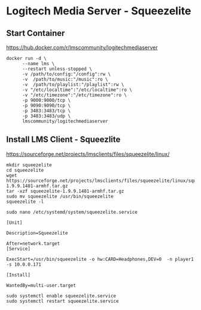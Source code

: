 # Logitech Media Server - Squeezelite
## Start Container
https://hub.docker.com/r/lmscommunity/logitechmediaserver

```ssh
docker run -d \
      --name lms \
      --restart unless-stopped \
      -v /path/to/config:"/config":rw \
      -v  /path/to/music:"/music":ro \
      -v  /path/to/playlist:"/playlist":rw \
      -v "/etc/localtime":"/etc/localtime":ro \
      -v "/etc/timezone":"/etc/timezone":ro \
      -p 9000:9000/tcp \
      -p 9090:9090/tcp \
      -p 3483:3483/tcp \
      -p 3483:3483/udp \
      lmscommunity/logitechmediaserver
```
## Install LMS Client - Squeezlite
https://sourceforge.net/projects/lmsclients/files/squeezelite/linux/

```ssh
mkdir squeezelite
cd squeezelite
wget https://sourceforge.net/projects/lmsclients/files/squeezelite/linux/squeezelite-1.9.9.1401-armhf.tar.gz
tar -xzf squeezelite-1.9.9.1401-armhf.tar.gz
sudo mv squeezelite /usr/bin/squeezelite
squeezelite -l
```
```ssh
sudo nano /etc/systemd/system/squeezelite.service
```
```ssh
[Unit]

Description=Squeezelite

After=network.target
[Service]

ExecStart=/usr/bin/squeezelite -o hw:CARD=Headphones,DEV=0  -n player1 -s 10.0.0.171

[Install]

WantedBy=multi-user.target
```

```ssh
sudo systemctl enable squeezelite.service
sudo systemctl restart squeezelite.service
```

